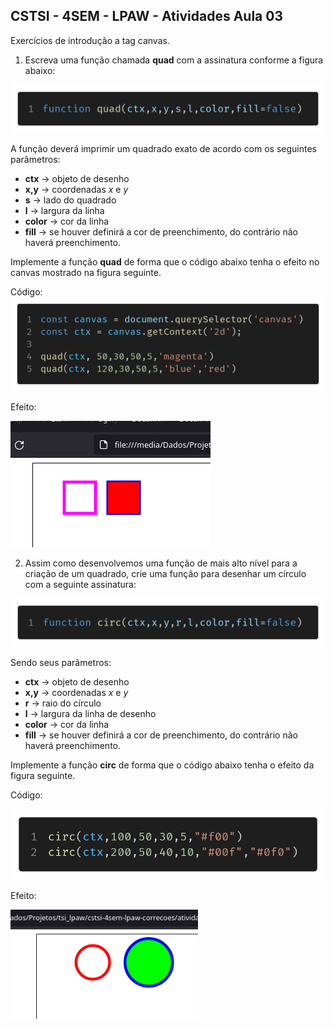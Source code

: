 ## CSTSI - 4SEM - LPAW - Atividades Aula 03

Exercícios de introdução a tag canvas.

1) Escreva uma função chamada **quad** com a assinatura conforme a figura abaixo:

<img src="img/atividade-02/func_quad_assign.png" width=600>

A função deverá imprimir um quadrado exato de acordo com os seguintes parâmetros:

* **ctx** -> objeto de desenho
* **x,y** -> coordenadas *x* e *y*
* **s** -> lado do quadrado
* **l** -> largura da linha
* **color** -> cor da linha
* **fill** -> se houver definirá a cor de preenchimento, do contrário não haverá preenchimento.

Implemente a função **quad** de forma que o código abaixo tenha o efeito no canvas mostrado na figura seguinte.

Código:
<img src="img/atividade-02/code01.png" width=600>

Efeito:

!["Canvas 01"](img/atividade-02/task01.png)

2) Assim como desenvolvemos uma função de mais alto nível para a criação de um quadrado, crie uma função para desenhar um círculo com a seguinte assinatura:

<img src="img/atividade-02/func_circ_assign.png" width=600>

Sendo seus parâmetros:
* **ctx** -> objeto de desenho
* **x,y** -> coordenadas *x* e *y*
* **r** -> raio do círculo
* **l** -> largura da linha de desenho
* **color** -> cor da linha
* **fill** -> se houver definirá a cor de preenchimento, do contrário não haverá preenchimento.

Implemente a função **circ** de forma que o código abaixo tenha o efeito da figura seguinte.

Código:

<img src="img/atividade-02/code02.png" width=600>

Efeito:

<img src="img/atividade-02/task02.png" width=300>